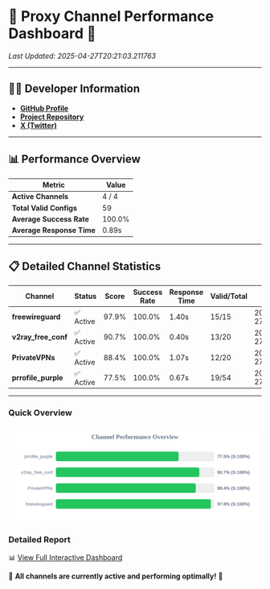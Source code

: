 # 🌟 Proxy Channel Performance Dashboard 🌟

_Last Updated: 2025-04-27T20:21:03.211763_

---

## 👩‍💻 Developer Information

- **[GitHub Profile](https://github.com/4n0nymou3)**  
- **[Project Repository](https://github.com/4n0nymou3/multi-proxy-config-fetcher)**  
- **[X (Twitter)](https://x.com/4n0nymou3)**  

---

## 📊 Performance Overview

| Metric                | Value       |
|-----------------------|-------------|
| **Active Channels**   | 4 / 4       |
| **Total Valid Configs** | 59          |
| **Average Success Rate** | 100.0%      |
| **Average Response Time** | 0.89s       |

---

## 📋 Detailed Channel Statistics

| Channel          | Status     | Score  | Success Rate | Response Time | Valid/Total | Last Success               |
|------------------|------------|--------|--------------|---------------|-------------|----------------------------|
| **freewireguard**  | ✅ Active  | 97.9%  | 100.0% | 1.40s         | 15/15       | 2025-04-27T20:21:03.210001 |
| **v2ray_free_conf**  | ✅ Active  | 90.7%  | 100.0% | 0.40s         | 13/20       | 2025-04-27T20:21:00.677156 |
| **PrivateVPNs**  | ✅ Active  | 88.4%  | 100.0% | 1.07s         | 12/20       | 2025-04-27T20:21:01.781805 |
| **prrofile_purple**  | ✅ Active  | 77.5%  | 100.0% | 0.67s         | 19/54       | 2025-04-27T20:21:00.245489 |

---

### Quick Overview
<div align="center">
  <a href="https://raw.githubusercontent.com/nullluser/NullRepo/refs/heads/main/assets/channel_stats_chart.svg">
    <img src="https://raw.githubusercontent.com/nullluser/NullRepo/refs/heads/main/assets/channel_stats_chart.svg" alt="Source Performance Statistics" width="800">
  </a>
</div>

### Detailed Report
📊 [View Full Interactive Dashboard](https://htmlpreview.github.io/?https://github.com/nullluser/NullRepo/blob/main/assets/performance_report.html)

🎉 **All channels are currently active and performing optimally!** 🎉
